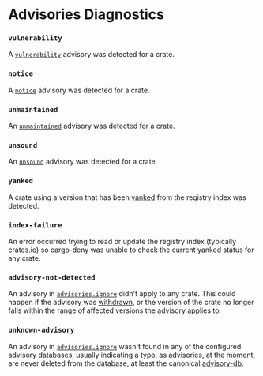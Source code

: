 # Advisories Diagnostics

### `vulnerability`

A [`vulnerability`](cfg.md#the-vulnerability-field-optional) advisory was detected for a crate.

### `notice`

A [`notice`](cfg.md#the-notice-field-optional) advisory was detected for a crate.

### `unmaintained`

An [`unmaintained`](cfg.md#the-unmaintained-field-optional) advisory was detected for a crate.

### `unsound`

An [`unsound`](cfg.md#the-unsound-field-optional) advisory was detected for a crate.

### `yanked`

A crate using a version that has been [yanked](cfg.md#the-yanked-field-optional) from the registry index was detected.

### `index-failure`

An error occurred trying to read or update the registry index (typically crates.io) so cargo-deny was unable to check the current yanked status for any crate.

### `advisory-not-detected`

An advisory in [`advisories.ignore`](cfg.md#the-ignore-field-optional) didn't apply to any crate. This could happen if the advisory was [withdrawn](https://docs.rs/rustsec/latest/rustsec/advisory/struct.Metadata.html#structfield.withdrawn), or the version of the crate no longer falls within the range of affected versions the advisory applies to.

### `unknown-advisory`

An advisory in [`advisories.ignore`](cfg.md#the-ignore-field-optional) wasn't found in any of the configured advisory databases, usually indicating a typo, as advisories, at the moment, are never deleted from the database, at least the canonical [advisory-db](https://github.com/rustsec/advisory-db).
